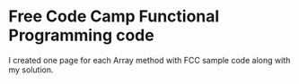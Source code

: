 # Free Code Camp Functional Programming code

I created one page for each Array method with FCC sample code along with my solution.